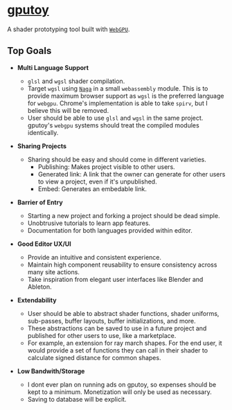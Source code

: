 # [gputoy](https://gputoy.io)

A shader prototyping tool built with [`WebGPU`](https://www.w3.org/TR/webgpu/).

## **Top Goals**


- **Multi Language Support**
  - `glsl` and `wgsl` shader compilation.
  - Target `wgsl` using [`Naga`](https://github.com/gfx-rs/naga) in a small `webassembly` module. This is to provide maximum browser support as `wgsl` is the preferred language for `webgpu`. Chrome's implementation is able to take `spirv`, but I believe this will be removed.
  - User should be able to use `glsl` and `wgsl` in the same project. gputoy's `webgpu` systems should treat the compiled modules identically.

- **Sharing Projects**
  - Sharing should be easy and should come in different varieties.
    - Publishing: Makes project visible to other users. 
    - Generated link: A link that the owner can generate for other users to view a project, even if it's unpublished.
    - Embed: Generates an embedable link.

- **Barrier of Entry**
  - Starting a new project and forking a project should be dead simple.
  - Unobtrusive tutorials to learn app features.
  - Documentation for both languages provided within editor. 


- **Good Editor UX/UI**
  - Provide an intuitive and consistent experience. 
  - Maintain high component reusability to ensure consistency across many site actions. 
  - Take inspiration from elegant user interfaces like Blender and Ableton.

- **Extendability**
  - User should be able to abstract shader functions, shader uniforms, sub-passes, buffer layouts, buffer initializations, and more.
  - These abstractions can be saved to use in a future project and published for other users to use, like a marketplace.
  - For example, an extension for ray march shapes. For the end user, it would provide a set of functions they can call in their shader to calculate signed distance for common shapes.

- **Low Bandwith/Storage**
  - I dont ever plan on running ads on gputoy, so expenses should be kept to a minimum. Monetization will only be used as necessary.
  - Saving to database will be explicit.